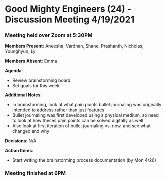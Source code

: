 # Good Mighty Engineers (24) - Discussion Meeting 4/19/2021

### Meeting held over Zoom at 5:30PM

**Members Present**: Aneesha, Vardhan, Shane, Prashanth, Nicholas, Younghyun, Ly

**Members Absent**: Emma

**Agenda**:
- Review brainstorming board
- Set goals for this week

**Additional Notes**:
- In brainstorming, look at what pain points bullet journaling was originally intended to address rather than just features
- Bullet journaling was first developed using a physical medium, so need to look at how theses pain points can be solved digitally as well
- Also look at first iteration of bullet journaling vs. now, and see what changed and why

**Decisions**:
N/A

**Action Items**:
- Start writing the brainstorming process documentation (by Mon 4/26)

### Meeting finished at 6PM